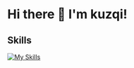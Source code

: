 # Hi there 👋 I'm kuzqi!

## Skills
[![My Skills](https://skillicons.dev/icons?i=cs,java,js,css,html,mysql,eclipse,vscode,unity)](https://skillicons.dev)
